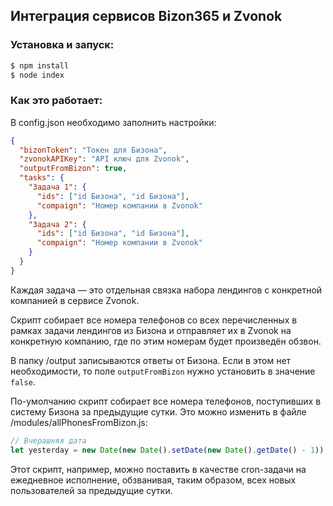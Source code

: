 ## Интеграция сервисов Bizon365 и Zvonok

### Установка и запуск:

```bash
$ npm install
$ node index
```

### Как это работает:

В config.json необходимо заполнить настройки:

```json
{
  "bizonToken": "Токен для Бизона",
  "zvonokAPIKey": "API ключ для Zvonok",
  "outputFromBizon": true,
  "tasks": {
    "Задача 1": {
      "ids": ["id Бизона", "id Бизона"],
      "compaign": "Номер компании в Zvonok"
    },
    "Задача 2": {
      "ids": ["id Бизона", "id Бизона"],
      "compaign": "Номер компании в Zvonok"
    }
  }
}
```

Каждая задача — это отдельная связка набора лендингов с конкретной компанией в сервисе Zvonok.

Скрипт собирает все номера телефонов со всех перечисленных в рамках задачи лендингов из Бизона и отправляет их в Zvonok на конкретную компанию, где по этим номерам будет произведён обзвон.

В папку /output записываются ответы от Бизона. Если в этом нет необходимости, то поле `outputFromBizon` нужно установить в значение `false`.

По-умолчанию скрипт собирает все номера телефонов, поступивших в систему Бизона за предыдущие сутки. Это можно изменить в файле /modules/allPhonesFromBizon.js:

```js
// Вчерашняя дата
let yesterday = new Date(new Date().setDate(new Date().getDate() - 1))
```

Этот скрипт, например, можно поставить в качестве cron-задачи на ежедневное исполнение, обзванивая, таким образом, всех новых пользователей за предыдущие сутки.
